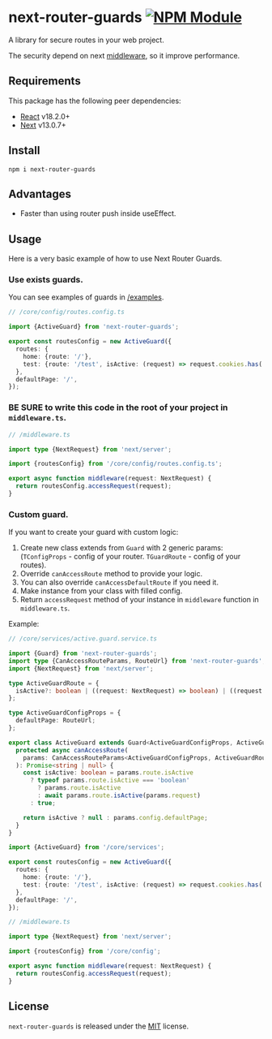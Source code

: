 # next-router-guards [![NPM Module](https://img.shields.io/npm/v/form-data.svg)](https://www.npmjs.com/package/next-router-guards)

A library for secure routes in your web project.

The security depend on next [middleware](https://nextjs.org/docs/advanced-features/middleware), so it improve performance.

## Requirements

This package has the following peer dependencies:

- [React](https://reactjs.org/) v18.2.0+
- [Next](https://nextjs.org/) v13.0.7+

## Install
```
npm i next-router-guards
```

## Advantages
- Faster than using router push inside useEffect.

## Usage
Here is a very basic example of how to use Next Router Guards.

### Use exists guards.
You can see examples of guards in [/examples](https://github.com/makskiyko/next-router-guards/tree/master/exmaples).

```ts
// /core/config/routes.config.ts

import {ActiveGuard} from 'next-router-guards';

export const routesConfig = new ActiveGuard({
  routes: {
    home: {route: '/'},
    test: {route: '/test', isActive: (request) => request.cookies.has('is_testing_user')},
  },
  defaultPage: '/',
});
```

### BE SURE to write this code in the root of your project in `middleware.ts`.
```ts
// /middleware.ts

import type {NextRequest} from 'next/server';

import {routesConfig} from '/core/config/routes.config.ts';

export async function middleware(request: NextRequest) {
  return routesConfig.accessRequest(request);
}
```

### Custom guard.
If you want to create your guard with custom logic:

1. Create new class extends from `Guard` with 2 generic params: (`TConfigProps` - config of your router. `TGuardRoute` - config of your routes).
2. Override `canAccessRoute` method to provide your logic.
3. You can also override `canAccessDefaultRoute` if you need it.
4. Make instance from your class with filled config.
5. Return `accessRequest` method of your instance in `middleware` function in `middleware.ts`.

Example:
```ts
// /core/services/active.guard.service.ts

import {Guard} from 'next-router-guards';
import type {CanAccessRouteParams, RouteUrl} from 'next-router-guards';
import {NextRequest} from 'next/server';

type ActiveGuardRoute = {
  isActive?: boolean | ((request: NextRequest) => boolean) | ((request: NextRequest) => Promise<boolean>);
};

type ActiveGuardConfigProps = {
  defaultPage: RouteUrl;
};

export class ActiveGuard extends Guard<ActiveGuardConfigProps, ActiveGuardRoute> {
  protected async canAccessRoute(
    params: CanAccessRouteParams<ActiveGuardConfigProps, ActiveGuardRoute>,
  ): Promise<string | null> {
    const isActive: boolean = params.route.isActive
      ? typeof params.route.isActive === 'boolean'
        ? params.route.isActive
        : await params.route.isActive(params.request)
      : true;

    return isActive ? null : params.config.defaultPage;
  }
}
```
```ts
import {ActiveGuard} from '/core/services';

export const routesConfig = new ActiveGuard({
  routes: {
    home: {route: '/'},
    test: {route: '/test', isActive: (request) => request.cookies.has('is_testing_user')},
  },
  defaultPage: '/',
});
```
```ts
// /middleware.ts

import type {NextRequest} from 'next/server';

import {routesConfig} from '/core/config';

export async function middleware(request: NextRequest) {
  return routesConfig.accessRequest(request);
}
```

## License
`next-router-guards` is released under the [MIT](License) license.
